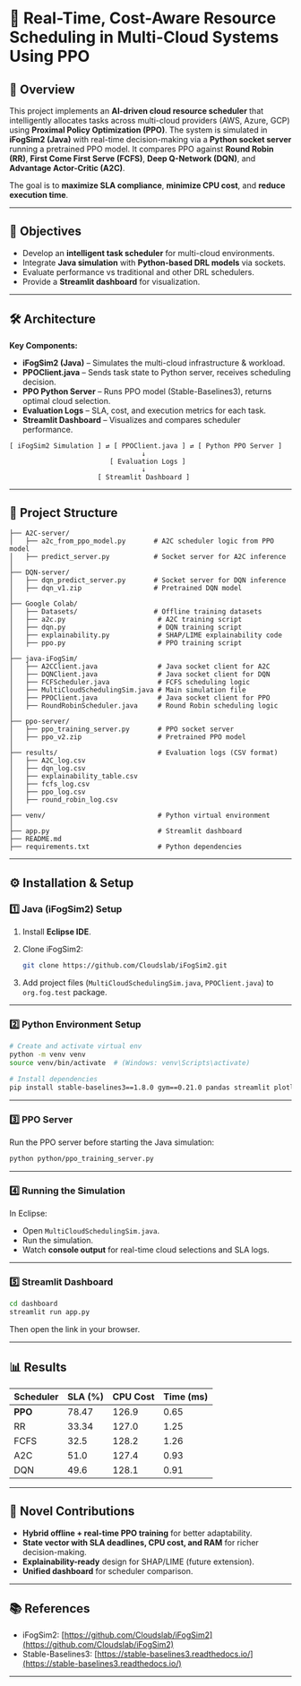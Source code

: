 # 🚀 Real-Time, Cost-Aware Resource Scheduling in Multi-Cloud Systems Using PPO

## 📌 Overview

This project implements an **AI-driven cloud resource scheduler** that intelligently allocates tasks across multi-cloud providers (AWS, Azure, GCP) using **Proximal Policy Optimization (PPO)**.
The system is simulated in **iFogSim2 (Java)** with real-time decision-making via a **Python socket server** running a pretrained PPO model.
It compares PPO against **Round Robin (RR)**, **First Come First Serve (FCFS)**, **Deep Q-Network (DQN)**, and **Advantage Actor-Critic (A2C)**.

The goal is to **maximize SLA compliance**, **minimize CPU cost**, and **reduce execution time**.

---

## 🎯 Objectives

- Develop an **intelligent task scheduler** for multi-cloud environments.
- Integrate **Java simulation** with **Python-based DRL models** via sockets.
- Evaluate performance vs traditional and other DRL schedulers.
- Provide a **Streamlit dashboard** for visualization.

---

## 🛠 Architecture

**Key Components:**

- **iFogSim2 (Java)** – Simulates the multi-cloud infrastructure & workload.
- **PPOClient.java** – Sends task state to Python server, receives scheduling decision.
- **PPO Python Server** – Runs PPO model (Stable-Baselines3), returns optimal cloud selection.
- **Evaluation Logs** – SLA, cost, and execution metrics for each task.
- **Streamlit Dashboard** – Visualizes and compares scheduler performance.

```
[ iFogSim2 Simulation ] ⇄ [ PPOClient.java ] ⇄ [ Python PPO Server ]
                                 ↓
                         [ Evaluation Logs ]
                                 ↓
                      [ Streamlit Dashboard ]
```

---

## 📂 Project Structure

```
├── A2C-server/
│   ├── a2c_from_ppo_model.py       # A2C scheduler logic from PPO model
│   ├── predict_server.py           # Socket server for A2C inference
│
├── DQN-server/
│   ├── dqn_predict_server.py       # Socket server for DQN inference
│   ├── dqn_v1.zip                  # Pretrained DQN model
│
├── Google Colab/
│   ├── Datasets/                   # Offline training datasets
│   ├── a2c.py                       # A2C training script
│   ├── dqn.py                       # DQN training script
│   ├── explainability.py            # SHAP/LIME explainability code
│   ├── ppo.py                       # PPO training script
│
├── java-iFogSim/
│   ├── A2CClient.java               # Java socket client for A2C
│   ├── DQNClient.java               # Java socket client for DQN
│   ├── FCFScheduler.java            # FCFS scheduling logic
│   ├── MultiCloudSchedulingSim.java # Main simulation file
│   ├── PPOClient.java               # Java socket client for PPO
│   ├── RoundRobinScheduler.java     # Round Robin scheduling logic
│
├── ppo-server/
│   ├── ppo_training_server.py       # PPO socket server
│   ├── ppo_v2.zip                   # Pretrained PPO model
│
├── results/                         # Evaluation logs (CSV format)
│   ├── A2C_log.csv
│   ├── dqn_log.csv
│   ├── explainability_table.csv
│   ├── fcfs_log.csv
│   ├── ppo_log.csv
│   ├── round_robin_log.csv
│
├── venv/                            # Python virtual environment
│
├── app.py                           # Streamlit dashboard
├── README.md
├── requirements.txt                 # Python dependencies
```

---

## ⚙️ Installation & Setup

### **1️⃣ Java (iFogSim2) Setup**

1. Install **Eclipse IDE**.
2. Clone iFogSim2:

   ```bash
   git clone https://github.com/Cloudslab/iFogSim2.git
   ```

3. Add project files (`MultiCloudSchedulingSim.java`, `PPOClient.java`) to `org.fog.test` package.

---

### **2️⃣ Python Environment Setup**

```bash
# Create and activate virtual env
python -m venv venv
source venv/bin/activate  # (Windows: venv\Scripts\activate)

# Install dependencies
pip install stable-baselines3==1.8.0 gym==0.21.0 pandas streamlit plotly
```

---

### **3️⃣ PPO Server**

Run the PPO server before starting the Java simulation:

```bash
python python/ppo_training_server.py
```

---

### **4️⃣ Running the Simulation**

In Eclipse:

- Open `MultiCloudSchedulingSim.java`.
- Run the simulation.
- Watch **console output** for real-time cloud selections and SLA logs.

---

### **5️⃣ Streamlit Dashboard**

```bash
cd dashboard
streamlit run app.py
```

Then open the link in your browser.

---

## 📊 Results

| Scheduler | SLA (%) | CPU Cost | Time (ms) |
| --------- | ------- | -------- | --------- |
| **PPO**   | 78.47   | 126.9    | 0.65      |
| RR        | 33.34   | 127.0    | 1.25      |
| FCFS      | 32.5    | 128.2    | 1.26      |
| A2C       | 51.0    | 127.4    | 0.93      |
| DQN       | 49.6    | 128.1    | 0.91      |

---

## 📌 Novel Contributions

- **Hybrid offline + real-time PPO training** for better adaptability.
- **State vector with SLA deadlines, CPU cost, and RAM** for richer decision-making.
- **Explainability-ready** design for SHAP/LIME (future extension).
- **Unified dashboard** for scheduler comparison.

---

## 📚 References

- iFogSim2: [https://github.com/Cloudslab/iFogSim2](https://github.com/Cloudslab/iFogSim2)
- Stable-Baselines3: [https://stable-baselines3.readthedocs.io/](https://stable-baselines3.readthedocs.io/)

---
